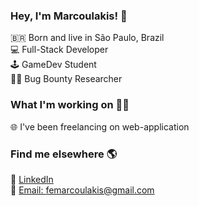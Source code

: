 ### Hey, I'm Marcoulakis! 👋

🇧🇷 Born and live in São Paulo, Brazil <br>
💻 Full-Stack Developer <br>
🕹️ GameDev Student <br>
👩‍💻 Bug Bounty Researcher

### What I'm working on 👨‍💻

🌐 I've been freelancing on web-application<br>

### Find me elsewhere 🌎

💼 [LinkedIn](https://www.linkedin.com/in/lucasmontano/) <br>
📧 [Email: femarcoulakis@gmail.com](mailto:femarcoulakis@gmail.com) 

